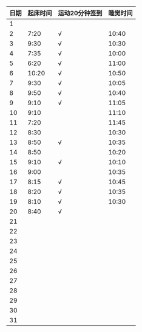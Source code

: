 日期|起床时间|运动20分钟签到|睡觉时间
:---------------|:---------------|:---------------|:---------------
1| | | |
2|7:20|√|10:40|
3|9:30|√|10:30|
4|7:35|√|10:00|
5|6:20|√|11:00|
6|10:20|√|10:50|
7|9:30|√|10:05|
8|9:50|√|10:40|
9|9:10|√|11:05|
10|9:10| |11:10|
11|7:20| |11:45|
12|8:30| |10:30|
13|8:50|√|10:35|
14|8:50| |10:20|
15|9:10|√|10:10|
16|9:00| |10:35|
17|8:15|√|10:45|
18|8:20|√|10:35|
19|8:10|√|10:30|
20|8:40|√| |
21| | | |
22| | | |
23| | | |
24| | | |
25| | | |
26| | | |
27| | | |
28| | | |
29| | | |
30| | | |
31| | | |